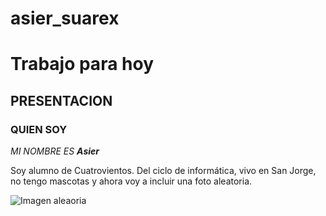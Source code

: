 # asier_suarex
# Trabajo para hoy


## PRESENTACION

### QUIEN SOY

_MI NOMBRE ES **Asier**_

Soy alumno de Cuatrovientos. Del ciclo de informática, vivo en San Jorge, no tengo mascotas y ahora voy a incluir una foto aleatoria.

![Imagen aleaoria](https://1.bp.blogspot.com/-79DdxzZkDog/T76QV6v5IuI/AAAAAAAAAEY/6DzpGZzsmfA/s320/homerocatolico_456_336.jpg)
